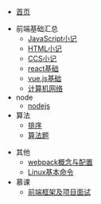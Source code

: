 - [首页](/)

* 前端基础汇总
  * [JavaScript小记](zh-cn/前端基础汇总/JavaScript小记)
  * [HTML小记](zh-cn/前端基础汇总/HTML小记)
  * [CCS小记](zh-cn/前端基础汇总/CSS小记)
  * [react基础](zh-cn/前端基础汇总/react基础)
  * [vue.js基础](zh-cn/前端基础汇总/vue.js基础)
  * [计算机网络](zh-cn/前端基础汇总/计算机网络)
* node
  * [nodejs](zh-cn/node/nodejs)
* 算法
  - [排序](zh-cn/算法/排序)
  - [算法题](zh-cn/算法/算法题)

- 其他
  - [webpack概念与配置](zh-cn/其他/webpack概念与配置)
  - [Linux基本命令](zh-cn/其他/Linux基本命令)
- 慕课
  - [前端框架及项目面试](zh-cn/慕课/前端框架及项目面试)